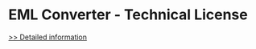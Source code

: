# EML Converter - Technical License
[>> Detailed information](https://secure.shareit.com/shareit/product.html?productid=300774789&affiliateid=200057808)
